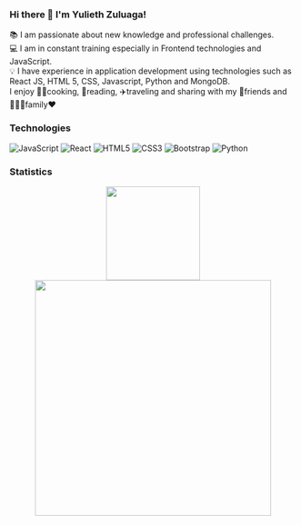 ### Hi there 👋 I'm Yulieth Zuluaga!

<!--
**yulyzulu/yulyzulu** is a ✨ _special_ ✨ repository because its `README.md` (this file) appears on your GitHub profile.

Here are some ideas to get you started:

- 🔭 I’m currently working on ...
- 🌱 I’m currently learning ...
- 👯 I’m looking to collaborate on ...
- 🤔 I’m looking for help with ...
- 💬 Ask me about ...
- 📫 How to reach me: ...
- 😄 Pronouns: ...
- ⚡ Fun fact: ...
-->
:books: I am passionate about new knowledge and professional challenges.  
:computer: I am in constant training especially in Frontend technologies and JavaScript.  
:bulb: I have experience in application development using technologies such as React JS, HTML 5, CSS, Javascript, Python and MongoDB.  
I enjoy :woman_cook:cooking, :open_book:reading, :airplane:traveling and sharing with my 👭friends and :people_holding_hands:family:heart:

### Technologies
![JavaScript](https://img.shields.io/badge/javascript-%23323330.svg?style=for-the-badge&logo=javascript&logoColor=%23F7DF1E)
![React](https://img.shields.io/badge/react-%2320232a.svg?style=for-the-badge&logo=react&logoColor=%2361DAFB)
![HTML5](https://img.shields.io/badge/html5-%23E34F26.svg?style=for-the-badge&logo=html5&logoColor=white)
![CSS3](https://img.shields.io/badge/css3-%231572B6.svg?style=for-the-badge&logo=css3&logoColor=white)
![Bootstrap](https://img.shields.io/badge/bootstrap-%23563D7C.svg?style=for-the-badge&logo=bootstrap&logoColor=white)
![Python](https://img.shields.io/badge/python-3670A0?style=for-the-badge&logo=python&logoColor=ffdd54)

### Statistics
<p align="center">
  <img src="https://github-readme-stats.vercel.app/api/top-langs/?username=yulyzulu&layout=compact&theme=bear" height="165" />
  <img src="https://github-readme-stats.vercel.app/api?username=yulyzulu&show_icons=true&theme=bear" width="415"/>
 </p>

